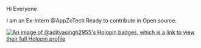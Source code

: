 Hi Everyone

I am an Ex-Intern @AppZoTech
Ready to contribute in Open source.

[![An image of @adityasingh2955's Holopin badges, which is a link to view their full Holopin profile](https://holopin.me/adityasingh2955)](https://holopin.io/@adityasingh2955)
<!--
**Aditya-Singh2955/Aditya-Singh2955** is a ✨ _special_ ✨ repository because its `README.md` (this file) appears on your GitHub profile.

Here are some ideas to get you started:

- 🔭 I’m currently working on ...
- 🌱 I’m currently learning ...
- 👯 I’m looking to collaborate on ...
- 🤔 I’m looking for help with ...
- 💬 Ask me about ...
- 📫 How to reach me: ...
- 😄 Pronouns: ...
- ⚡ Fun fact: ...
-->
